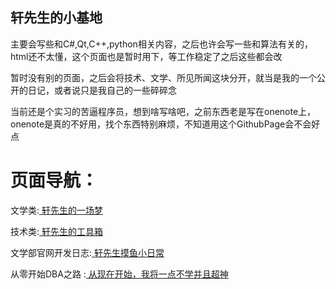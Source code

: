 ## 轩先生的小基地
主要会写些和C#,Qt,C++,python相关内容，之后也许会写一些和算法有关的，html还不太懂，这个页面也是暂时用下，等工作稳定了之后这些都会改

暂时没有别的页面，之后会将技术、文学、所见所闻这块分开，就当是我的一个公开的日记，或者说只是我自己的一些碎碎念

当前还是个实习的苦逼程序员，想到啥写啥吧，之前东西老是写在onenote上，onenote是真的不好用，找个东西特别麻烦，不知道用这个GithubPage会不会好点

# 页面导航：

  文学类:[ 轩先生的一场梦 ](./pages/Lecture.html)

  技术类:[ 轩先生的工具箱 ](./pages/Tech.html)

  文学部官网开发日志:[ 轩先生摸鱼小日常 ](./pages/LcProcessing.html)

  从零开始DBA之路 :[ 从现在开始，我将一点不学并且超神 ](./pages/DataBase.html)



